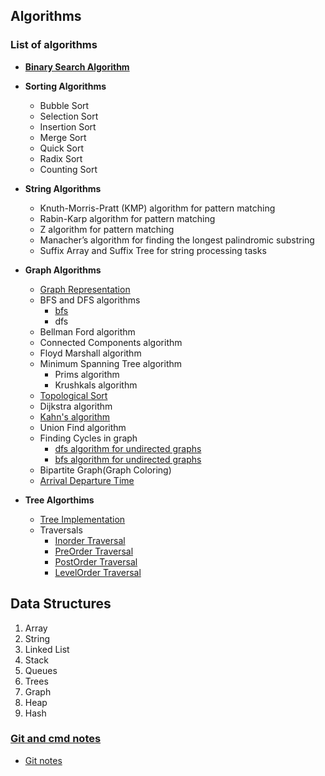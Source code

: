 ## Algorithms 

### List of algorithms
  
* __[Binary Search Algorithm](/Notes/BinarySearch/)__
* __Sorting Algorithms__
   * Bubble Sort
   * Selection Sort
   * Insertion Sort
   * Merge Sort
   * Quick Sort
   * Radix Sort
   * Counting Sort
  
* __String Algorithms__
   
   * Knuth-Morris-Pratt (KMP) algorithm for pattern matching
   * Rabin-Karp algorithm for pattern matching
   * Z algorithm for pattern matching
   * Manacher’s algorithm for finding the longest palindromic substring
   * Suffix Array and Suffix Tree for string processing tasks
   
* __Graph Algorithms__
   * [Graph Representation](Notes/Graphs/graphrepresentation.md)
   * BFS and DFS algorithms
        * [bfs](Notes/Graphs/bfsalgorithms.md)
        * dfs
   * Bellman Ford algorithm
   * Connected Components algorithm
   * Floyd Marshall algorithm
   * Minimum Spanning Tree algorithm  
        - Prims algorithm
        - Krushkals algorithm
   * [Topological Sort](Notes/Graphs/topologicalsort.md) 
   * Dijkstra algorithm 
   * [Kahn's algorithm](Notes/Graphs/Khan'sAlgoritm.md)
   * Union Find algorithm
   * Finding Cycles in graph
        - [dfs algorithm for undirected graphs](/Notes/Graphs/cycle_dfs_bfs_undirected.md)
        - [bfs algorithm for undirected graphs]()
   * Bipartite Graph(Graph Coloring)
   * [Arrival Departure Time](/Notes/Graphs/arrival_departure_time.md)

* __Tree Algorthims__
  * [Tree Implementation](/Notes/Trees/binarytree.md)
  * Traversals
    * [Inorder Traversal](/Notes/Trees/Traversals/inordertraversal.md)
    * [PreOrder Traversal](/Notes/Trees/Traversals/preordertraversal.md)
    * [PostOrder Traversal](/Notes/Trees/Traversals/postordertraversal.md)
    * [LevelOrder Traversal](/Notes/Trees/Traversals/levelordertraversal.md) 

   

## Data Structures 
 1.  Array
 2.  String
 3.  Linked List
 4.  Stack
 5.  Queues
 6.  Trees 
 7.  Graph 
 8.  Heap
 9.  Hash

### [ Git and cmd notes](/Notes/GitNotes/)
  * [Git notes](/Notes/GitNotes/gitnotes.md)

